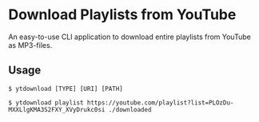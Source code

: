 # Download Playlists from YouTube

An easy-to-use CLI application to download entire playlists from YouTube as MP3-files.

## Usage



```
$ ytdownload [TYPE] [URI] [PATH]

$ ytdownload playlist https://youtube.com/playlist?list=PLOzDu-MXXLlgKMA3S2FXY_XVyDrukc0si ./downloaded
```